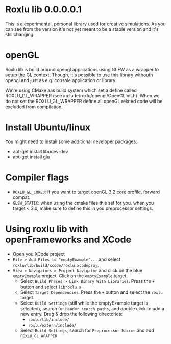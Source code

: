 Roxlu lib 0.0.0.0.1
===================
This is a experimental, personal library used for creative simulations. As 
you can see from the version it's not yet meant to be a stable version and it's
still changing.


openGL
======
Roxlu lib is build around opengl applications using GLFW as a wrapper to setup 
the GL context. Though, it's possible to use this library withouth opengl and
just as e.g. console application or library.   

We're using CMake aas build system which set a define called ROXLU_GL_WRAPPER
(see include/roxlu/opengl/OpenGLInit.h). When we do not set the ROXLU_GL_WRAPPER
define all openGL related code will be excluded from compilation.

Install Ubuntu/linux
=====================
You might need to install some additional developer packages:
- apt-get install libudev-dev
- apt-get install glu


Compiler flags
==============

- `ROXLU_GL_CORE3`: if you want to target openGL 3.2 core profile, forward compat.
- `GLEW_STATIC`: when using the cmake files this set for you. when you target < 3.x, make sure to 
                 define this in you preprocessor settings.
        

Using roxlu lib with openFrameworks and XCode
=============================================
- Open you XCode project
- `File > Add Files to "emptyExample"...` and select `roxlu/lib/build/xcode/roxlu.xcodeproj`.
- `View > Navigators > Project Navigator` and click on the blue `emptyExample` project.  Click on the `emptyExample` target.
  - Select `Build Phases > Link Binary With Libraries`. Press the `+` button  and select `libroxlu.a`
  - Select `Target Dependencies`. Press the `+` button and select the `roxlu` target.
  - Select `Build Settings` (still while the emptyExample target is selected), search for `Header search paths`, and double click to add a new entry. Drag & drop the following directories:
      - `roxlu/lib/include/`
      - `roxlu/extern/include/`
  - Select `Build Settings`, search for `Preprocessor Macros` and add `ROXLU_GL_WRAPPER`

  
